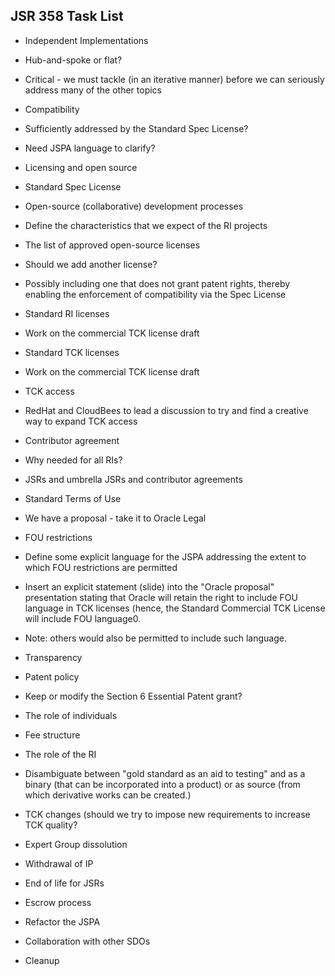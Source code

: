 ## JSR 358 Task List

*   Independent Implementations
*   Hub-and-spoke or flat?

*   Critical - we must tackle (in an iterative manner) before we can seriously address many of the other topics

*   Compatibility

*   Sufficiently addressed by the Standard Spec License?
*   Need JSPA language to clarify?

*   Licensing and open source

*   Standard Spec License
*   Open-source (collaborative) development processes

*   Define the characteristics that we expect of the RI projects

*   The list of approved open-source licenses

*   Should we add another license?

*   Possibly including one that does not grant patent rights, thereby enabling the enforcement of compatibility via the Spec License

*   Standard RI licenses

*   Work on the commercial TCK license draft

*   Standard TCK licenses

*   Work on the commercial TCK license draft

*   TCK access  

*   RedHat and CloudBees to lead a discussion to try and find a creative way to expand TCK access  

*   Contributor agreement

*   Why needed for all RIs?
*   JSRs and umbrella JSRs and contributor agreements

*   Standard Terms of Use

*   We have a proposal - take it to Oracle Legal

*   FOU restrictions

*   Define some explicit language for the JSPA addressing the extent to which FOU restrictions are permitted
*   Insert an explicit statement (slide) into the "Oracle proposal" presentation stating that Oracle will retain the right to include FOU language in TCK licenses (hence, the Standard Commercial TCK License will include FOU language0.

*   Note: others would also be permitted to include such language.  

*   Transparency
*   Patent policy

*   Keep or modify the Section 6 Essential Patent grant?

*   The role of individuals
*   Fee structure
*   The role of the RI

*   Disambiguate between "gold standard as an aid to testing" and as a binary (that can be incorporated into a product) or as source (from which derivative works can be created.)  

*   TCK changes (should we try to impose new requirements to increase TCK quality?
*   Expert Group dissolution
*   Withdrawal of IP
*   End of life for JSRs
*   Escrow process
*   Refactor the JSPA
*   Collaboration with other SDOs
*   Cleanup
